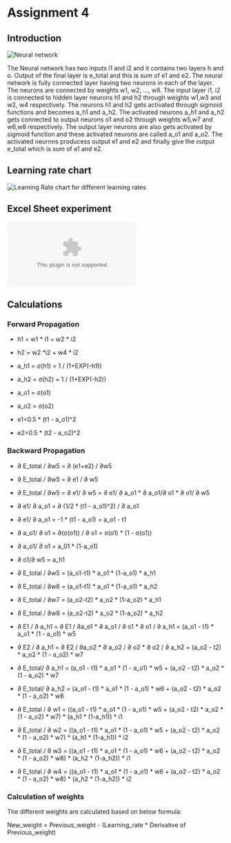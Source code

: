 # Assignment 4

## Introduction

![Neural network](https://github.com/eva-6-3/nn_image_number/blob/main/Assigment4/NeuralNetwork.jpg)

The Neural network has two inputs i1 and i2 and it contains two layers h and o. 
Output of the final layer is e_total and this is sum of e1 and e2.
The neural network is fully connected layer having two neurons in each of the layer. 
The neurons are connected by weights w1, w2, ..., w8.
The input layer i1, i2 is connected to hidden layer neurons h1 and h2 through weights w1,w3 and w2, w4 respectively. 
The neurons h1 and h2 gets activated through sigmoid functions and becomes a_h1 and a_h2.
The activated neurons a_h1 and a_h2 gets connected to output neurons o1 and o2 through weights w5,w7 and w6,w8 respectively. 
The output layer neurons are also gets activated by sigmoid function and these activated neurons are called a_o1 and a_o2. 
The activated neurnns producess output e1 and e2 and finally give the output e_total which is sum of e1 and e2.

## Learning rate chart
![Learning Rate chart for different learning rates](https://github.com/eva-6-3/nn_image_number/blob/main/Assigment4/Learning_Rate.png)

## Excel Sheet experiment
![Neural Network excel sheet](https://github.com/eva-6-3/nn_image_number/blob/main/Assigment4/NeuralNetwork.xlsx)

## Calculations
### Forward Propagation

- h1 = w1 * i1 + w2 * i2
- h2 = w2 *i2 + w4 * i2

- a_h1 = σ(h1) = 1 / (1+EXP(-h1))	
- a_h2 = σ(h2) = 1 / (1+EXP(-h2))	

- a_o1 = σ(o1)
- a_o2 = σ(o2)

- e1=0.5 * (t1 - a_o1)^2	
- e2=0.5 * (t2 - a_o2)^2	

### Backward Propagation

- ∂ E_total / ∂w5 = ∂ (e1+e2) / ∂w5			
- ∂ E_total / ∂w5 = ∂ e1 / ∂ w5				
- ∂ E_total / ∂w5 = ∂ e1/ ∂ w5 = ∂ e1/ ∂ a_o1 * ∂ a_o1/∂ o1 * ∂ o1/ ∂ w5				
- ∂ e1/ ∂ a_o1 = ∂ (1/2 * (t1 - a_o1)^2) / ∂ a_o1				
- ∂ e1/ ∂ a_o1 = -1 * (t1 - a_o1) = a_o1 - t1				
- ∂ a_o1/ ∂ o1 = ∂(σ(o1)) / ∂ o1 =  σ(o1) * (1 - σ(o1))				
- ∂ a_o1/ ∂ o1 = a_01 * (1-a_o1)		 		
- ∂ o1/∂ w5 = a_h1

- ∂ E_total / ∂w5 = (a_o1-t1) * a_o1 * (1-a_o1) * a_h1			
- ∂ E_total / ∂w6 = (a_o1-t1) * a_o1 * (1-a_o1) * a_h2			
- ∂ E_total / ∂w7 = (a_o2-t2) * a_o2 * (1-a_o2) * a_h1			
- ∂ E_total / ∂w8 = (a_o2-t2) * a_o2 * (1-a_o2) * a_h2			

- ∂ E1 / ∂ a_h1 = ∂ E1 / ∂a_o1 * ∂ a_o1 / ∂ o1 * ∂ o1 / ∂ a_h1 = (a_o1 - t1) * a_o1 * (1 - a_o1) * w5					
- ∂ E2 / ∂ a_h1 = ∂ E2 / ∂a_o2 * ∂ a_o2 / ∂ o2 * ∂ o2 / ∂ a_h2 = (a_o2 - t2) * a_o2 * (1 - a_o2) * w7					
- ∂ E_total/ ∂ a_h1 = (a_o1 - t1) * a_o1 * (1 - a_o1) * w5 + (a_o2 - t2) * a_o2 * (1 - a_o2) * w7					
- ∂ E_total/ ∂ a_h2 = (a_o1 - t1) * a_o1 * (1 - a_o1) * w6 + (a_o2 - t2) * a_o2 * (1 - a_o2) * w8							

- ∂ E_total / ∂ w1 = ((a_o1 - t1) * a_o1 * (1 - a_o1) * w5 + (a_o2 - t2) * a_o2 * (1 - a_o2) * w7) * (a_h1 * (1-a_h1)) * i1						
- ∂ E_total / ∂ w2 = ((a_o1 - t1) * a_o1 * (1 - a_o1) * w5 + (a_o2 - t2) * a_o2 * (1 - a_o2) * w7) * (a_h1 * (1-a_h1)) * i2						
- ∂ E_total / ∂ w3 = ((a_o1 - t1) * a_o1 * (1 - a_o1) * w6 + (a_o2 - t2) * a_o2 * (1 - a_o2) * w8) * (a_h2 * (1-a_h2)) * i1						
- ∂ E_total / ∂ w4 = ((a_o1 - t1) * a_o1 * (1 - a_o1) * w6 + (a_o2 - t2) * a_o2 * (1 - a_o2) * w8) * (a_h2 * (1-a_h2)) * i2			

### Calculation of weights

The different weights are calculated based on below formula:

New_weight = Previous_weight - (Learning_rate * Derivative of Previous_weight)
